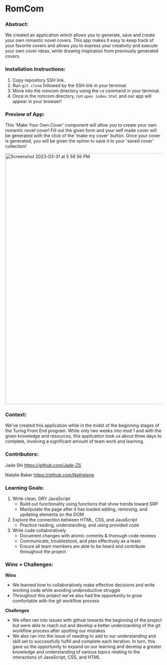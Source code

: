 
# RomCom 


### Abstract:
[//]: <> (Briefly describe what you built and its features. What problem is the app solving? How does this application solve that problem?)


We created an application which allows you to generate, save and create your own romantic novel covers. This app makes it easy to keep track of your favorite covers and allows you to express your creativity and execute your own cover ideas, while drawing inspiration from previously generated covers.


### Installation Instructions:
[//]: <> (What steps does a person have to take to get your app cloned down and running?)




1. Copy repository SSH link.
2. Run `git clone`  followed by the SSH link in your terminal.
3. Move into the romcom directory using the `cd` command in your terminal.
4. Once in the romcom directory, run `open index.html` and our app will appear in your browser!


### Preview of App:
[//]: <> (Provide ONE gif or screenshot of your application - choose the "coolest" piece of functionality to show off.)
 This 'Make Your Own Cover' component will allow you to create your own romantic novel cover! Fill out the given form and your self made cover will be generated with the click of the 'make my cover' button. Once your cover is generated, you will be given the option to save it to your 'saved cover' collection!


<img width="806" alt="Screenshot 2023-03-31 at 5 56 56 PM" src="https://user-images.githubusercontent.com/123802263/229240368-4797b80d-b793-4a61-b714-eb88884bc1b7.png">


### Context:
[//]: <> (Give some context for the project here. How long did you have to work on it? How far into the Turing program are you?)
We've created this application while in the midst of the beginning stages of the Turing Front End program. While only two weeks into mod 1 and with the given knowledge and resources, this application took us about three days to complete, involving a significant amount of team work and learning.


### Contributors:
[//]: <> (Who worked on this application? Link to their GitHubs.)
Jade Shi
https://github.com/Jade-ZS


Natalie Baker
https://github.com/Nathelene


### Learning Goals:
[//]: <> (What were the learning goals of this project? What tech did you work with?)
1. Write clean, DRY JavaScript
   - Build out functionality using functions that show trends toward SRP
   - Manipulate the page after it has loaded adding, removing, and updating elements on the DOM
2. Explore the connection between HTML, CSS, and JavaScript
   - Practice reading, understanding, and using provided code
3. Write code collaboratively
   - Document changes with atomic commits & thorough code reviews
   - Communicate, troubleshoot, and plan effectively as a team
   - Ensure all team members are able to be heard and contribute throughout the project
### Wins + Challenges:
[//]: <> (What are 2-3 wins you have from this project? What were some challenges you faced - and how did you get over them?)




**Wins**


- We learned how to collaboratively
   make effective decisions and write working code while avoiding undproductive struggle
- Throughout this project we've also had the opportunity to grow comfortable with the git workflow process 


**Challenges**


- We often ran into issues with github towards the beginning of the project but were able to reach out and develop a better understanding of the git workflow process after spotting our mistakes
- We also ran into the issue of needing to add to our understanding and skill set to successfully fulfill and complete each iteration. In turn, this gave us the opportunity to expand on our learning and develop a greater knowledge and understanding of various topics relating to the interactions of JavaScript, CSS, and HTML

